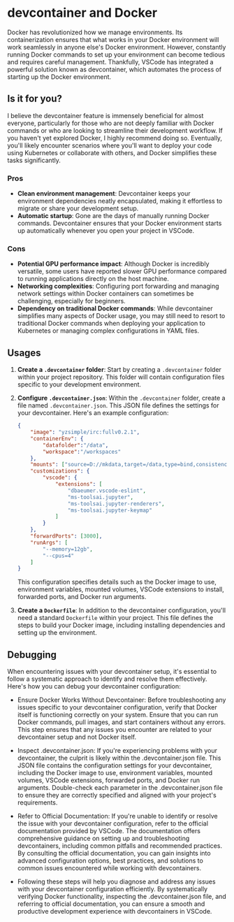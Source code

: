 # devcontainer and Docker

Docker has revolutionized how we manage environments. Its containerization ensures that what works in your Docker environment will work seamlessly in anyone else's Docker environment. However, constantly running Docker commands to set up your environment can become tedious and requires careful management. Thankfully, VSCode has integrated a powerful solution known as devcontainer, which automates the process of starting up the Docker environment.

## Is it for you?
I believe the devcontainer feature is immensely beneficial for almost everyone, particularly for those who are not deeply familiar with Docker commands or who are looking to streamline their development workflow. If you haven't yet explored Docker, I highly recommend doing so. Eventually, you'll likely encounter scenarios where you'll want to deploy your code using Kubernetes or collaborate with others, and Docker simplifies these tasks significantly.

### Pros
- **Clean environment management**: Devcontainer keeps your environment dependencies neatly encapsulated, making it effortless to migrate or share your development setup.
- **Automatic startup**: Gone are the days of manually running Docker commands. Devcontainer ensures that your Docker environment starts up automatically whenever you open your project in VSCode.

### Cons
- **Potential GPU performance impact**: Although Docker is incredibly versatile, some users have reported slower GPU performance compared to running applications directly on the host machine.
- **Networking complexities**: Configuring port forwarding and managing network settings within Docker containers can sometimes be challenging, especially for beginners.
- **Dependency on traditional Docker commands**: While devcontainer simplifies many aspects of Docker usage, you may still need to resort to traditional Docker commands when deploying your application to Kubernetes or managing complex configurations in YAML files.

## Usages
1. **Create a `.devcontainer` folder**: Start by creating a `.devcontainer` folder within your project repository. This folder will contain configuration files specific to your development environment.

2. **Configure `.devcontainer.json`**: Within the `.devcontainer` folder, create a file named `.devcontainer.json`. This JSON file defines the settings for your devcontainer. Here's an example configuration:
    ```json
    {
        "image": "yzsimple/irc:fullv0.2.1",
        "containerEnv": {
            "datafolder":"/data",
            "workspace":"/workspaces"
        },
        "mounts": ["source=D://mkdata,target=/data,type=bind,consistency=cached"],
        "customizations": {
            "vscode": {
                "extensions": [
                    "dbaeumer.vscode-eslint",
                    "ms-toolsai.jupyter",
                    "ms-toolsai.jupyter-renderers",
                    "ms-toolsai.jupyter-keymap"
                ]
            }
        },
        "forwardPorts": [3000],
        "runArgs": [
            "--memory=12gb",
            "--cpus=4"
        ]
    }
    ```
   This configuration specifies details such as the Docker image to use, environment variables, mounted volumes, VSCode extensions to install, forwarded ports, and Docker run arguments.

3. **Create a `Dockerfile`**: In addition to the devcontainer configuration, you'll need a standard `Dockerfile` within your project. This file defines the steps to build your Docker image, including installing dependencies and setting up the environment.

## Debugging
When encountering issues with your devcontainer setup, it's essential to follow a systematic approach to identify and resolve them effectively. Here's how you can debug your devcontainer configuration:

- Ensure Docker Works Without Devcontainer:
Before troubleshooting any issues specific to your devcontainer configuration, verify that Docker itself is functioning correctly on your system. Ensure that you can run Docker commands, pull images, and start containers without any errors. This step ensures that any issues you encounter are related to your devcontainer setup and not Docker itself.

-  Inspect .devcontainer.json:
If you're experiencing problems with your devcontainer, the culprit is likely within the .devcontainer.json file. This JSON file contains the configuration settings for your devcontainer, including the Docker image to use, environment variables, mounted volumes, VSCode extensions, forwarded ports, and Docker run arguments. Double-check each parameter in the .devcontainer.json file to ensure they are correctly specified and aligned with your project's requirements.

-  Refer to Official Documentation:
If you're unable to identify or resolve the issue with your devcontainer configuration, refer to the official documentation provided by VSCode. The documentation offers comprehensive guidance on setting up and troubleshooting devcontainers, including common pitfalls and recommended practices. By consulting the official documentation, you can gain insights into advanced configuration options, best practices, and solutions to common issues encountered while working with devcontainers.

- Following these steps will help you diagnose and address any issues with your devcontainer configuration efficiently. By systematically verifying Docker functionality, inspecting the .devcontainer.json file, and referring to official documentation, you can ensure a smooth and productive development experience with devcontainers in VSCode.